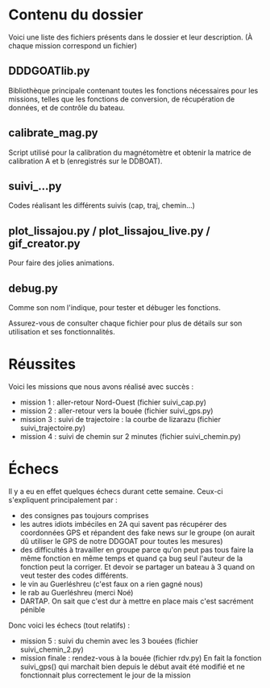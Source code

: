# Contenu du dossier

Voici une liste des fichiers présents dans le dossier et leur description.
(À chaque mission correspond un fichier)

## DDDGOATlib.py
Bibliothèque principale contenant toutes les fonctions nécessaires pour les missions, telles que les fonctions de conversion, de récupération de données, et de contrôle du bateau.

## calibrate_mag.py
Script utilisé pour la calibration du magnétomètre et obtenir la matrice de calibration A et b (enregistrés sur le DDBOAT).

## suivi_...py
Codes réalisant les différents suivis (cap, traj, chemin...)

## plot_lissajou.py / plot_lissajou_live.py / gif_creator.py
Pour faire des jolies animations. 

## debug.py
Comme son nom l'indique, pour tester et débuger les fonctions.

Assurez-vous de consulter chaque fichier pour plus de détails sur son utilisation et ses fonctionnalités.



# Réussites

Voici les missions que nous avons réalisé avec succès :
- mission 1 : aller-retour Nord-Ouest (fichier suivi_cap.py)
- mission 2 : aller-retour vers la bouée (fichier suivi_gps.py)
- mission 3 : suivi de trajectoire : la courbe de lizarazu (fichier suivi_trajectoire.py)
- mission 4 : suivi de chemin sur 2 minutes (fichier suivi_chemin.py)



# Échecs

Il y a eu en effet quelques échecs durant cette semaine. Ceux-ci s'expliquent principalement par :

- des consignes pas toujours comprises
- les autres idiots imbéciles en 2A qui savent pas récupérer des coordonnées GPS et répandent des fake news sur le groupe
    (on aurait dû utiliser le GPS de notre DDGOAT pour toutes les mesures)
- des difficultés à travailler en groupe parce qu'on peut pas tous faire la même fonction en même temps
    et quand ça bug seul l'auteur de la fonction peut la corriger. Et devoir se partager un bateau à 3 quand on veut tester des codes différents.
- le vin au Guerléshreu (c'est faux on a rien gagné nous)
- le rab au Guerléshreu (merci Noé)
- DARTAP. On sait que c'est dur à mettre en place mais c'est sacrément pénible


Donc voici les échecs (tout relatifs) :
- mission 5 : suivi du chemin avec les 3 bouées (fichier suivi_chemin_2.py)
- mission finale : rendez-vous à la bouée (fichier rdv.py)
    En fait la fonction suivi_gps() qui marchait bien depuis le début avait été modifié et ne fonctionnait plus correctement le jour de la mission

